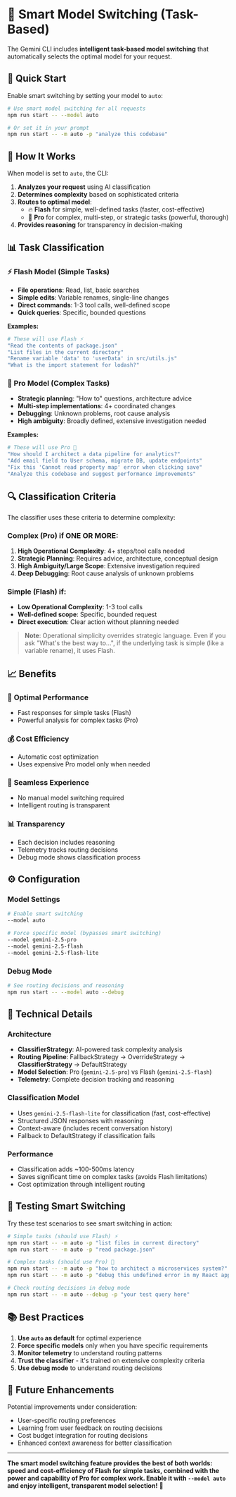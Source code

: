 # 🧠 Smart Model Switching (Task-Based)

The Gemini CLI includes **intelligent task-based model switching** that automatically selects the optimal model for your request.

## 🚀 Quick Start

Enable smart switching by setting your model to `auto`:

```bash
# Use smart model switching for all requests
npm run start -- --model auto

# Or set it in your prompt
npm run start -- -m auto -p "analyze this codebase"
```

## 🎯 How It Works

When model is set to `auto`, the CLI:

1. **Analyzes your request** using AI classification
2. **Determines complexity** based on sophisticated criteria
3. **Routes to optimal model**:
   - 🔥 **Flash** for simple, well-defined tasks (faster, cost-effective)
   - 🧠 **Pro** for complex, multi-step, or strategic tasks (powerful, thorough)
4. **Provides reasoning** for transparency in decision-making

## 📊 Task Classification

### ⚡ Flash Model (Simple Tasks)

- **File operations**: Read, list, basic searches
- **Simple edits**: Variable renames, single-line changes
- **Direct commands**: 1-3 tool calls, well-defined scope
- **Quick queries**: Specific, bounded questions

**Examples:**

```bash
# These will use Flash ⚡
"Read the contents of package.json"
"List files in the current directory"
"Rename variable 'data' to 'userData' in src/utils.js"
"What is the import statement for lodash?"
```

### 🧠 Pro Model (Complex Tasks)

- **Strategic planning**: "How to" questions, architecture advice
- **Multi-step implementations**: 4+ coordinated changes
- **Debugging**: Unknown problems, root cause analysis
- **High ambiguity**: Broadly defined, extensive investigation needed

**Examples:**

```bash
# These will use Pro 🧠
"How should I architect a data pipeline for analytics?"
"Add email field to User schema, migrate DB, update endpoints"
"Fix this 'Cannot read property map' error when clicking save"
"Analyze this codebase and suggest performance improvements"
```

## 🔍 Classification Criteria

The classifier uses these criteria to determine complexity:

### Complex (Pro) if **ONE OR MORE**:

1. **High Operational Complexity**: 4+ steps/tool calls needed
2. **Strategic Planning**: Requires advice, architecture, conceptual design
3. **High Ambiguity/Large Scope**: Extensive investigation required
4. **Deep Debugging**: Root cause analysis of unknown problems

### Simple (Flash) if:

- **Low Operational Complexity**: 1-3 tool calls
- **Well-defined scope**: Specific, bounded request
- **Direct execution**: Clear action without planning needed

> **Note**: Operational simplicity overrides strategic language. Even if you ask "What's the best way to...", if the underlying task is simple (like a variable rename), it uses Flash.

## 📈 Benefits

### 🎯 **Optimal Performance**

- Fast responses for simple tasks (Flash)
- Powerful analysis for complex tasks (Pro)

### 💰 **Cost Efficiency**

- Automatic cost optimization
- Uses expensive Pro model only when needed

### 🔄 **Seamless Experience**

- No manual model switching required
- Intelligent routing is transparent

### 📊 **Transparency**

- Each decision includes reasoning
- Telemetry tracks routing decisions
- Debug mode shows classification process

## ⚙️ Configuration

### Model Settings

```bash
# Enable smart switching
--model auto

# Force specific model (bypasses smart switching)
--model gemini-2.5-pro
--model gemini-2.5-flash
--model gemini-2.5-flash-lite
```

### Debug Mode

```bash
# See routing decisions and reasoning
npm run start -- --model auto --debug
```

## 🔧 Technical Details

### Architecture

- **ClassifierStrategy**: AI-powered task complexity analysis
- **Routing Pipeline**: FallbackStrategy → OverrideStrategy → **ClassifierStrategy** → DefaultStrategy
- **Model Selection**: Pro (`gemini-2.5-pro`) vs Flash (`gemini-2.5-flash`)
- **Telemetry**: Complete decision tracking and reasoning

### Classification Model

- Uses `gemini-2.5-flash-lite` for classification (fast, cost-effective)
- Structured JSON responses with reasoning
- Context-aware (includes recent conversation history)
- Fallback to DefaultStrategy if classification fails

### Performance

- Classification adds ~100-500ms latency
- Saves significant time on complex tasks (avoids Flash limitations)
- Cost optimization through intelligent routing

## 🧪 Testing Smart Switching

Try these test scenarios to see smart switching in action:

```bash
# Simple tasks (should use Flash) ⚡
npm run start -- -m auto -p "list files in current directory"
npm run start -- -m auto -p "read package.json"

# Complex tasks (should use Pro) 🧠
npm run start -- -m auto -p "how to architect a microservices system?"
npm run start -- -m auto -p "debug this undefined error in my React app"

# Check routing decisions in debug mode
npm run start -- -m auto --debug -p "your test query here"
```

## 📚 Best Practices

1. **Use `auto` as default** for optimal experience
2. **Force specific models** only when you have specific requirements
3. **Monitor telemetry** to understand routing patterns
4. **Trust the classifier** - it's trained on extensive complexity criteria
5. **Use debug mode** to understand routing decisions

## 🔮 Future Enhancements

Potential improvements under consideration:

- User-specific routing preferences
- Learning from user feedback on routing decisions
- Cost budget integration for routing decisions
- Enhanced context awareness for better classification

---

**The smart model switching feature provides the best of both worlds: speed and cost-efficiency of Flash for simple tasks, combined with the power and capability of Pro for complex work. Enable it with `--model auto` and enjoy intelligent, transparent model selection!** 🚀
